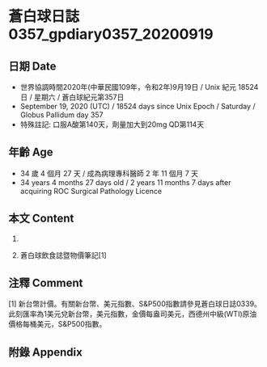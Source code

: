 [_metadata_:encoding]: - "utf-8"
[_metadata_:language]: - "zh-Hant-TW"
[_metadata_:fileformat]: - "markdown"
[_metadata_:MIME_type]: - "text/plain"
[_metadata_:markdown_version]: - "commonmark version 0.29"
[_metadata_:markdown_spec]: - "https://spec.commonmark.org/0.29/"

# 蒼白球日誌0357_gpdiary0357_20200919 #

## 日期 Date ##

* 世界協調時間2020年(中華民國109年，令和2年)9月19日 / Unix 紀元 18524 日 / 星期六 / 蒼白球紀元第357日
* September 19, 2020 (UTC) / 18524 days since Unix Epoch / Saturday / Globus Pallidum day 357
* 特殊註記: 口服A酸第140天，劑量加大到20mg QD第114天

## 年齡 Age ##

* 34 歲 4 個月 27 天 / 成為病理專科醫師 2 年 11 個月 7 天
* 34 years 4 months 27 days old / 2 years 11 months 7 days after acquiring ROC Surgical Pathology Licence

## 本文 Content ##

1. 

    
2. 蒼白球飲食誌暨物價筆記[1]

    

## 注釋 Comment ##

[1] 新台幣計價。有關新台幣、美元指數、S&P500指數請參見蒼白球日誌0339。此刻匯率為1美元兌新台幣，美元指數，金價每盎司美元，西德州中級(WTI)原油價格每桶美元，S&P500指數。



## 附錄 Appendix ##

